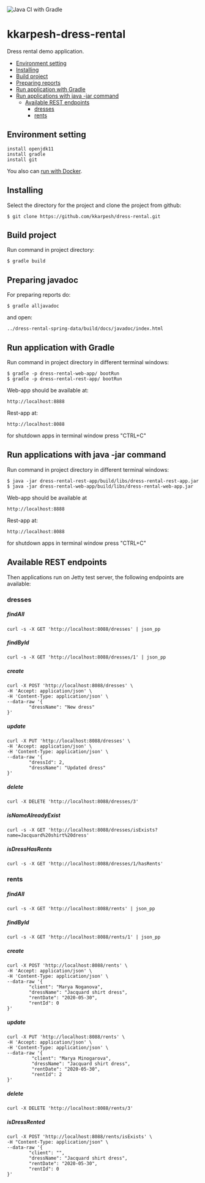 ![Java CI with Gradle](https://github.com/kkarpesh/dress-rental/workflows/Java%20CI%20with%20Gradle/badge.svg)
# kkarpesh-dress-rental
Dress rental demo application.
+ [Environment setting](#Environment-setting)
+ [Installing](#Installing)
+ [Build project](#Build-project)
+ [Preparing reports](#Preparing-reports)
+ [Run application with Gradle](#Run-application-with-Gradle)
+ [Run applications with java -jar command](#Run-applications-with-java--jar-command)
    + [Available REST endpoints](#Available-REST-endpoints)
        + [dresses](#dresses)
        + [rents](#rents)

## Environment setting
```
install openjdk11
install gradle
install git
```
You also can [run with Docker](run_with_Docker.md).

## Installing
Select the directory for the project and clone the project from github:
```
$ git clone https://github.com/kkarpesh/dress-rental.git
```
## Build project
Run command in project directory:
```
$ gradle build
```
## Preparing javadoc
For preparing reports do:
```
$ gradle alljavadoc
```
and open:
```
../dress-rental-spring-data/build/docs/javadoc/index.html
```
## Run application with Gradle
Run command in project directory in different terminal windows:
```
$ gradle -p dress-rental-web-app/ bootRun
$ gradle -p dress-rental-rest-app/ bootRun
```
Web-app should be available at:
```
http://localhost:8888
```
Rest-app at:
```
http://localhost:8088
```
for shutdown apps in terminal window press "CTRL+C"

## Run applications with java -jar command
Run command in project directory in different terminal windows:
```
$ java -jar dress-rental-rest-app/build/libs/dress-rental-rest-app.jar
$ java -jar dress-rental-web-app/build/libs/dress-rental-web-app.jar

```
Web-app should be available at
```
http://localhost:8888
```
Rest-app at:
```
http://localhost:8088
```
for shutdown apps in terminal window press "CTRL+C"
## Available REST endpoints
Then applications run on Jetty test server, the following endpoints are available:
### dresses

##### findAll
```
curl -s -X GET 'http://localhost:8088/dresses' | json_pp
```
##### findById
```
curl -s -X GET 'http://localhost:8088/dresses/1' | json_pp
```
##### create
```
curl -X POST 'http://localhost:8088/dresses' \
-H 'Accept: application/json' \
-H 'Content-Type: application/json' \
--data-raw '{
        "dressName": "New dress"
}'
```
##### update
```
curl -X PUT 'http://localhost:8088/dresses' \
-H 'Accept: application/json' \
-H 'Content-Type: application/json' \
--data-raw '{
        "dressId": 2,
        "dressName": "Updated dress"
}'
```
##### delete
```
curl -X DELETE 'http://localhost:8088/dresses/3'
```
##### isNameAlreadyExist
```
curl -s -X GET 'http://localhost:8088/dresses/isExists?name=Jacquard%20shirt%20dress'
```
##### isDressHasRents
```
curl -s -X GET 'http://localhost:8088/dresses/1/hasRents'
```

### rents

##### findAll
```
curl -s -X GET 'http://localhost:8088/rents' | json_pp
```
##### findById
```
curl -s -X GET 'http://localhost:8088/rents/1' | json_pp
```
##### create
```
curl -X POST 'http://localhost:8088/rents' \
-H 'Accept: application/json' \
-H 'Content-Type: application/json' \
--data-raw '{
        "client": "Marya Noganova",
        "dressName": "Jacquard shirt dress",
        "rentDate": "2020-05-30",
        "rentId": 0
}'
```
##### update
```
curl -X PUT 'http://localhost:8088/rents' \
-H 'Accept: application/json' \
-H 'Content-Type: application/json' \
--data-raw '{
         "client": "Marya Minogarova",
         "dressName": "Jacquard shirt dress",
         "rentDate": "2020-05-30",
         "rentId": 2
}'
```
##### delete
```
curl -X DELETE 'http://localhost:8088/rents/3'
```
##### isDressRented
```
curl -X POST 'http://localhost:8088/rents/isExists' \
-H "Content-Type: application/json" \
--data-raw '{
        "client": "",
        "dressName": "Jacquard shirt dress",
        "rentDate": "2020-05-30",
        "rentId": 0
}'
```
